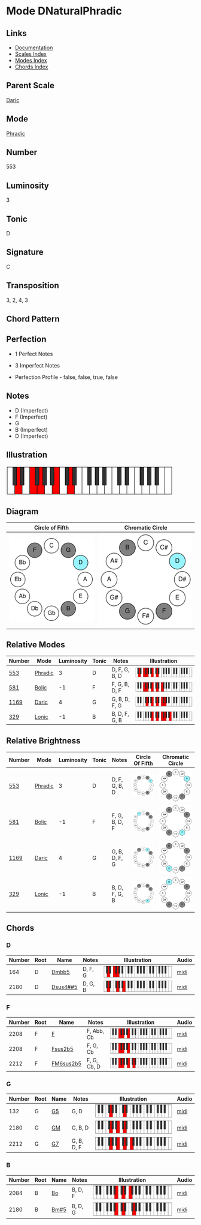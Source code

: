 # Mode DNaturalPhradic

## Links

- [Documentation](README.md)
- [Scales Index](Scales.md)
- [Modes Index](Modes.md)
- [Chords Index](Chords.md)

## Parent Scale

[Daric](ScaleDaric.md)

## Mode

[Phradic](ModePhradic.md)

## Number

553

## Luminosity

3

## Tonic

D

## Signature

C

## Transposition

3, 2, 4, 3

## Chord Pattern



## Perfection

 - 1 Perfect Notes

 - 3 Imperfect Notes

 - Perfection Profile - false, false, true, false

## Notes

- D (Imperfect)
- F (Imperfect)
- G
- B (Imperfect)
- D (Imperfect)

## Illustration

![DNaturalPhradic](ModeDNaturalPhradic.png)

## Diagram

| Circle of Fifth | Chromatic Circle |
|-----------------|------------------|
| ![DNaturalPhradic](CircleOfFifthModeDNaturalPhradic.svg) | ![DNaturalPhradic](ChromaticCircleModeDNaturalPhradic.svg) |
## Relative Modes

| Number | Mode | Luminosity | Tonic | Notes | Illustration |
|--------|------|------------|-------|-------|--------------|
| [553](https://ianring.com/musictheory/scales/553) | [Phradic](ModePhradic.md) | 3 | D | D, F, G, B, D | ![DNaturalPhradic](ModeDNaturalPhradic.png) |
| [581](https://ianring.com/musictheory/scales/581) | [Bolic](ModeBolic.md) | -1 | F | F, G, B, D, F | ![FNaturalBolic](ModeFNaturalBolic.png) |
| [1169](https://ianring.com/musictheory/scales/1169) | [Daric](ModeDaric.md) | 4 | G | G, B, D, F, G | ![GNaturalDaric](ModeGNaturalDaric.png) |
| [329](https://ianring.com/musictheory/scales/329) | [Lonic](ModeLonic.md) | -1 | B | B, D, F, G, B | ![BNaturalLonic](ModeBNaturalLonic.png) |
## Relative Brightness

| Number | Mode | Luminosity | Tonic | Notes | Circle Of Fifth | Chromatic Circle |
|--------|------|------------|-------|-------|-----------------|------------------|
| [553](https://ianring.com/musictheory/scales/553) | [Phradic](ModePhradic.md) | 3 | D | D, F, G, B, D | ![DNaturalPhradic](CircleOfFifthModeDNaturalPhradic.svg) | ![DNaturalPhradic](ChromaticCircleModeDNaturalPhradic.svg) |
| [581](https://ianring.com/musictheory/scales/581) | [Bolic](ModeBolic.md) | -1 | F | F, G, B, D, F | ![FNaturalBolic](CircleOfFifthModeFNaturalBolic.svg) | ![FNaturalBolic](ChromaticCircleModeFNaturalBolic.svg) |
| [1169](https://ianring.com/musictheory/scales/1169) | [Daric](ModeDaric.md) | 4 | G | G, B, D, F, G | ![GNaturalDaric](CircleOfFifthModeGNaturalDaric.svg) | ![GNaturalDaric](ChromaticCircleModeGNaturalDaric.svg) |
| [329](https://ianring.com/musictheory/scales/329) | [Lonic](ModeLonic.md) | -1 | B | B, D, F, G, B | ![BNaturalLonic](CircleOfFifthModeBNaturalLonic.svg) | ![BNaturalLonic](ChromaticCircleModeBNaturalLonic.svg) |

## Chords

### D

| Number | Root | Name | Notes | Illustration | Audio |
|--------|------|------|-------|--------------|-------|
| 164 | D | [Dmbb5](ChordDNaturalMinorDoubleFlatFifth.md) | D, F, G | ![Dmbb5](ChordDNaturalMinorDoubleFlatFifthRootPosition.png) | [midi](ChordDNaturalMinorDoubleFlatFifthRootPosition.mid) |
| 2180 | D | [Dsus4##5](ChordDNaturalSuspendedFourthDoubleSharpFifth.md) | D, G, B | ![Dsus4##5](ChordDNaturalSuspendedFourthDoubleSharpFifthRootPosition.png) | [midi](ChordDNaturalSuspendedFourthDoubleSharpFifthRootPosition.mid) |

### F

| Number | Root | Name | Notes | Illustration | Audio |
|--------|------|------|-------|--------------|-------|
| 2208 | F | [F](ChordFNaturalDiminishedFlatThird.md) | F, Abb, Cb | ![F](ChordFNaturalDiminishedFlatThirdRootPosition.png) | [midi](ChordFNaturalDiminishedFlatThirdRootPosition.mid) |
| 2208 | F | [Fsus2b5](ChordFNaturalSuspendedSecondFlatFifth.md) | F, G, Cb | ![Fsus2b5](ChordFNaturalSuspendedSecondFlatFifthRootPosition.png) | [midi](ChordFNaturalSuspendedSecondFlatFifthRootPosition.mid) |
| 2212 | F | [FM6sus2b5](ChordFNaturalMajorSixthSuspendedSecondFlatFifth.md) | F, G, Cb, D | ![FM6sus2b5](ChordFNaturalMajorSixthSuspendedSecondFlatFifthRootPosition.png) | [midi](ChordFNaturalMajorSixthSuspendedSecondFlatFifthRootPosition.mid) |

### G

| Number | Root | Name | Notes | Illustration | Audio |
|--------|------|------|-------|--------------|-------|
| 132 | G | [G5](ChordGNaturalPowerChord.md) | G, D | ![G5](ChordGNaturalPowerChordRootPosition.png) | [midi](ChordGNaturalPowerChordRootPosition.mid) |
| 2180 | G | [GM](ChordGNaturalMajor.md) | G, B, D | ![GM](ChordGNaturalMajorRootPosition.png) | [midi](ChordGNaturalMajorRootPosition.mid) |
| 2212 | G | [G7](ChordGNaturalDominantSeventh.md) | G, B, D, F | ![G7](ChordGNaturalDominantSeventhRootPosition.png) | [midi](ChordGNaturalDominantSeventhRootPosition.mid) |

### B

| Number | Root | Name | Notes | Illustration | Audio |
|--------|------|------|-------|--------------|-------|
| 2084 | B | [Bo](ChordBNaturalDiminished.md) | B, D, F | ![Bo](ChordBNaturalDiminishedRootPosition.png) | [midi](ChordBNaturalDiminishedRootPosition.mid) |
| 2180 | B | [Bm#5](ChordBNaturalMinorSharpFifth.md) | B, D, G | ![Bm#5](ChordBNaturalMinorSharpFifthRootPosition.png) | [midi](ChordBNaturalMinorSharpFifthRootPosition.mid) |

